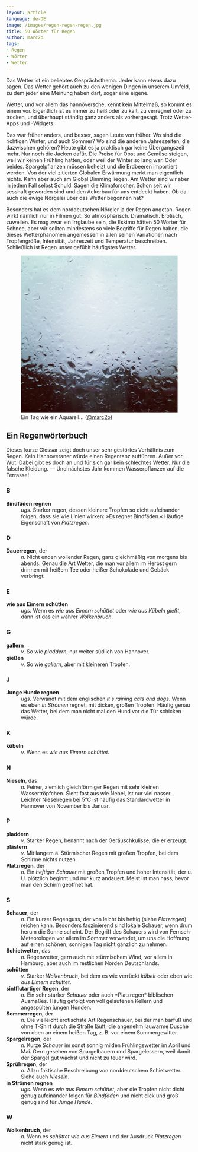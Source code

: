 ```yaml
---
layout: article
language: de-DE
image: /images/regen-regen-regen.jpg
title: 50 Wörter für Regen
author: marc2o
tags:
- Regen
- Wörter
- Wetter
---
```


Das Wetter ist ein beliebtes Gesprächsthema. Jeder kann etwas dazu sagen. Das Wetter gehört auch zu den wenigen Dingen in unserem Umfeld, zu dem jeder eine Meinung haben darf, sogar eine eigene.

<!--more-->

Wetter, und vor allem das hannöversche, kennt kein Mittelmaß, so kommt es einem vor. Eigentlich ist es immer zu heiß oder zu kalt, zu verregnet oder zu trocken, und überhaupt ständig ganz anders als vorhergesagt. Trotz Wetter-Apps und -Widgets.

Das war früher anders, und besser, sagen Leute von früher. Wo sind die richtigen Winter, und auch Sommer? Wo sind die anderen Jahreszeiten, die dazwischen gehören? Heute gibt es ja praktisch gar keine Übergangszeit mehr. Nur noch die Jacken dafür. Die Preise für Obst und Gemüse steigen, weil wir keinen Frühling hatten, oder weil der Winter so lang war. Oder beides. Spargelpflanzen müssen beheizt und die Erdbeeren importiert werden. Von der viel zitierten Globalen Erwärmung merkt man eigentlich nichts. Kann aber auch am Global Dimming liegen. Am Wetter sind wir aber in jedem Fall selbst Schuld. Sagen die Klimaforscher. Schon seit wir sesshaft geworden sind und den Ackerbau für uns entdeckt haben. Ob da auch die ewige Nörgelei über das Wetter begonnen hat?

Besonders hat es dem norddeutschen Nörgler ja der Regen angetan. Regen wirkt nämlich nur in Filmen gut. So atmosphärisch. Dramatisch. Erotisch, zuweilen. Es mag zwar ein Irrglaube sein, die Eskimo hätten 50 Wörter für Schnee, aber wir sollten mindestens so viele Begriffe für Regen haben, die dieses Wetterphänomen angemessen in allen seinen Variationen nach Tropfengröße, Intensität, Jahreszeit und Temperatur beschreiben. Schließlich ist Regen unser gefühlt häufigstes Wetter. 

<figure>
<img src="/images/regen-regen-regen.jpg" alt="Dauerregen">
<figcaption>Ein Tag wie ein Aquarell… (<a href="https://instagram.com/p/QW4C3AKl8_/?taken-by=marc2o" rel="me">@marc2o</a>)</figcaption>
</figure>

## Ein Regenwörterbuch

Dieses kurze Glossar zeigt doch unser sehr gestörtes Verhältnis zum Regen. Kein Hannoveraner würde einen Regentanz aufführen. Außer vor Wut. Dabei gibt es doch an und für sich gar kein schlechtes Wetter. Nur die falsche Kleidung. — Und nächstes Jahr kommen Wasserpflanzen auf die Terrasse!

### B

<dl>
    <dt><strong>Bindfäden regnen</strong></dt>
    <dd><em>ugs.</em> Starker regen, dessen kleinere Tropfen so dicht aufeinander folgen, dass sie wie Linien wirken: »Es regnet Bindfäden.« Häufige Eigenschaft von <em>Platzregen</em>.</dd>
</dl>

### D

<dl>
    <dt><strong>Dauerregen</strong>, der</dt>
    <dd><em>n.</em> Nicht enden wollender Regen, ganz gleichmäßig von morgens bis abends. Genau die Art Wetter, die man vor allem im Herbst gern drinnen mit heißem Tee oder heißer Schokolade und Gebäck verbringt.</dd>
</dl>

### E

<dl>
    <dt><strong>wie aus Eimern schütten</strong></dt>
    <dd><em>ugs.</em> Wenn es <em>wie aus Eimern schüttet</em> oder <em>wie aus Kübeln gießt</em>, dann ist das ein wahrer <em>Wolkenbruch</em>.</dd>
</dl>

### G

<dl>
    <dt><strong>gallern</strong></dt>
    <dd><em>v.</em> So wie <em>pladdern</em>, nur weiter südlich von Hannover.</dd>
    <dt><strong>gießen</strong></dt>
    <dd><em>v.</em> So wie <em>gallern</em>, aber mit kleineren Tropfen.</dd>
</dl>

### J

<dl>
    <dt><strong>Junge Hunde regnen</strong></dt>
    <dd><em>ugs.</em> Verwandt mit dem englischen <em>it's raining cats and dogs</em>. Wenn es eben <em>in Strömen</em> regnet, mit dicken, großen Tropfen. Häufig genau das Wetter, bei dem man nicht mal den Hund vor die Tür schicken würde.</dd>
</dl>

### K

<dl>
    <dt><strong>kübeln</strong></dt>
    <dd><em>v.</em> Wenn es <em>wie aus Eimern schüttet</em>.</dd>
</dl>

### N

<dl>
    <dt><strong>Nieseln</strong>, das</dt>
    <dd><em>n.</em> Feiner, ziemlich gleichförmiger Regen mit sehr kleinen Wassertröpfchen. Sieht fast aus wie Nebel, ist nur viel nasser. Leichter Nieselregen bei 5°C ist häufig das Standardwetter in Hannover von November bis Januar.</dd>
</dl>

### P

<dl>
    <dt><strong>pladdern</strong></dt>
    <dd><em>v.</em> Starker Regen, benannt nach der Geräuschkulisse, die er erzeugt.</dd>
    <dt><strong>plästern</strong></dt>
    <dd><em>v.</em> Mit langem ä. Stürmischer Regen mit großen Tropfen, bei dem Schirme nichts nutzen.</dd>
    <dt><strong>Platzregen</strong>, der</dt>
    <dd><em>n.</em> Ein <em>heftiger Schauer</em> mit großen Tropfen und hoher Intensität, der u. U. plötzlich beginnt und nur kurz andauert. Meist ist man nass, bevor man den Schirm geöffnet hat.</dd>
</dl>

### S

<dl>
    <dt><strong>Schauer</strong>, der</dt>
    <dd><em>n.</em> Ein kurzer Regenguss, der von leicht bis heftig (siehe <em>Platzregen</em>) reichen kann. Besonders faszinierend sind lokale Schauer, wenn drum herum die Sonne scheint. Der Begriff des Schauers wird von Fernseh-Meteorologen vor allem im Sommer verwendet, um uns die Hoffnung auf einen schönen, sonnigen Tag nicht gänzlich zu nehmen.</dd>
    <dt><strong>Schietwetter</strong>, das</dt>
    <dd><em>n.</em> Regenwetter, gern auch mit stürmischem Wind, vor allem in Hamburg, aber auch im restlichen Norden Deutschlands.</dd>
    <dt><strong>schütten</strong></dt>
    <dd><em>v.</em> Starker <em>Wolkenbruch</em>, bei dem es wie verrückt <em>kübelt</em> oder eben wie <em>aus Eimern schüttet</em>.</dd>
    <dt><strong>sintflutartiger Regen</strong>, der</dt>
    <dd><em>n.</em> Ein sehr starker <em>Schauer</em> oder auch *Platzregen* biblischen Ausmaßes. Häufig gefolgt von voll gelaufenen Kellern und angespülten jungen Hunden.</dd>
    <dt><strong>Sommerregen</strong>, der</dt>
    <dd><em>n.</em> Die vielleicht erotischste Art Regenschauer, bei der man barfuß und ohne T-Shirt durch die Straße läuft; die angenehm lauwarme Dusche von oben an einem heißen Tag, z. B. vor einem Sommergewitter.</dd>
    <dt><strong>Spargelregen</strong>, der</dt>
    <dd><em>n.</em> Kurze <em>Schauer</em> im sonst sonnig milden Frühlingswetter im April und Mai. Gern gesehen von Spargelbauern und Spargelessern, weil damit der Spargel gut wächst und nicht zu teuer wird.</dd>
    <dt><strong>Sprühregen</strong>, der</dt>
    <dd><em>n.</em> Allzu faktische Beschreibung von norddeutschem Schietwetter. Siehe auch <em>Nieseln</em>.</dd>
    <dt><strong>in Strömen regnen</strong></dt>
    <dd><em>ugs.</em> Wenn es <em>wie aus Eimern schüttet</em>, aber die Tropfen nicht dicht genug aufeinander folgen für <em>Bindfäden</em> und nicht dick und groß genug sind für <em>Junge Hunde</em>.</dd>
</dl>

### W

<dl>
    <dt><strong>Wolkenbruch</strong>, der</dt>
    <dd><em>n.</em> Wenn es <em>schüttet wie aus Eimern</em> und der Ausdruck <em>Platzregen</em> nicht stark genug ist.</dd>
</dl>
